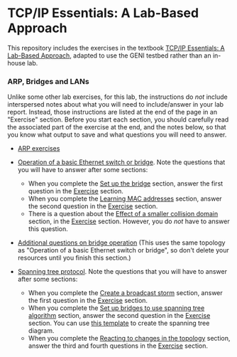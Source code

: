 # TCP/IP Essentials: A Lab-Based Approach

This repository includes the exercises in the textbook [TCP/IP Essentials: A Lab-Based Approach](https://www.amazon.com/TCP-IP-Essentials-Lab-Based-Approach/dp/052160124X), adapted to use the GENI testbed rather than an in-house lab.

### ARP, Bridges and LANs

Unlike some other lab exercises, for this lab, the instructions do *not* include interspersed notes about what you will need to include/answer in your lab report. Instead, those instructions are listed at the end of the page in an "Exercise" section. Before you start each section, you should carefully read the associated part of the exercise at the end, and the notes below, so that you know what output to save and what questions you will need to answer.

* [ARP exercises](3-arp.md)

* [Operation of a basic Ethernet switch or bridge](https://witestlab.poly.edu/blog/basic-ethernet-switch-operation/). Note the questions that you will have to answer after some sections:
  * When you complete the [Set up the bridge](https://witestlab.poly.edu/blog/basic-ethernet-switch-operation/#setupthebridge) section, answer the first question in the [Exercise](https://witestlab.poly.edu/blog/basic-ethernet-switch-operation/#exercise) section.
  * When you complete the [Learning MAC addresses](https://witestlab.poly.edu/blog/basic-ethernet-switch-operation/#learningmacaddresses) section, answer the second question in the [Exercise](https://witestlab.poly.edu/blog/basic-ethernet-switch-operation/#exercise) section.
  * There is a question about the [Effect of a smaller collision domain](https://witestlab.poly.edu/blog/basic-ethernet-switch-operation/#effectofasmallercollisiondomain) section, in the [Exercise](https://witestlab.poly.edu/blog/basic-ethernet-switch-operation/#exercise) section. However, you do *not* have to answer this question.

* [Additional questions on bridge operation](3-5-simple-bridge.md) (This uses the same topology as "Operation of a basic Ethernet switch or bridge", so don't delete your resources until you finish this section.)
* [Spanning tree protocol](https://witestlab.poly.edu/blog/the-spanning-tree-protocol/).  Note the questions that you will have to answer after some sections:
  * When you complete the [Create a broadcast storm](https://witestlab.poly.edu/blog/the-spanning-tree-protocol/#createabroadcaststorm) section, answer the first question in the [Exercise](https://witestlab.poly.edu/blog/the-spanning-tree-protocol/#exercise) section.
  * When you complete the [Set up bridges to use spanning tree algorithm](https://witestlab.poly.edu/blog/the-spanning-tree-protocol/#setupbridgestousespanningtreealgorithm) section, answer the second question in the [Exercise](https://witestlab.poly.edu/blog/the-spanning-tree-protocol/#exercise) section. You can use [this template](https://viewer.diagrams.net/?highlight=0000ff&edit=_blank&layers=1&nav=1&title=spanning-tree-template.drawio#Uhttps%3A%2F%2Fraw.githubusercontent.com%2Fgsathish%2Ftcp-ip-essentials%2Fmaster%2Flab3%2Fspanning-tree-template.drawio) to create the spanning tree diagram.
  * When you complete the [Reacting to changes in the topology](https://witestlab.poly.edu/blog/the-spanning-tree-protocol/#reactingtochangesinthetopology) section, answer the third and fourth questions in the [Exercise](https://witestlab.poly.edu/blog/the-spanning-tree-protocol/#exercise) section. 

   

